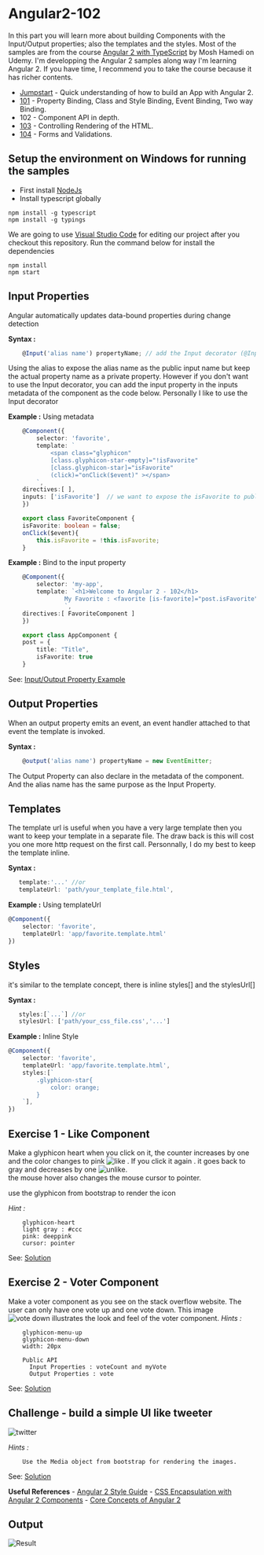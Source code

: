 # Angular2-102

In this part you will learn more about building Components with the Input/Output properties; also the templates and the styles. Most of the samples are from the course [Angular 2 with TypeScript](https://www.udemy.com/angular-2-tutorial-for-beginners/learn/v4/overview) by Mosh Hamedi on Udemy.
I'm developping the Angular 2 samples along way I'm learning Angular 2. If you have time, I recommend you to take the course because it has richer contents.
- [Jumpstart](https://github.com/dacho68/Angular2-Jumpstart) - Quick understanding of how to build an App with Angular 2.
- [101](https://github.com/dacho68/Angular2-101) - Property Binding, Class and Style Binding, Event Binding, Two way Binding.
- 102 - Component API in depth.
- [103](https://github.com/dacho68/Angular2-103) - Controlling Rendering of the HTML.
- [104](https://github.com/dacho68/Angular2-104) - Forms and Validations.

## Setup the environment on Windows for running the samples
- First install [NodeJs](https://nodejs.org/en/)
- Install typescript globally

```
npm install -g typescript
npm install -g typings
```

We are going to use [Visual Studio Code](http://code.visualstudio.com/) for editing our project
after you checkout this repository. Run the command below for install the dependencies

```
npm install
npm start
```

## Input Properties

Angular automatically updates data-bound properties during change detection 
   
**Syntax :**
   
``` typescript
    @Input('alias name') propertyName; // add the Input decorator (@Input()) in your class component.
```

Using the alias to expose the alias name as the public input name but keep the actual property name as a private property.
However if you don't want to use the Input decorator, you can add the input property in the inputs metadata of the component as the code below. Personally I like to use the Input decorator

**Example :** Using metadata
``` typescript
    @Component({
        selector: 'favorite', 
        template: `
            <span class="glyphicon" 
            [class.glyphicon-star-empty]="!isFavorite"
            [class.glyphicon-star]="isFavorite"
            (click)="onClick($event)" ></span>
        `,
    directives:[ ],
    inputs: ['isFavorite']  // we want to expose the isFavorite to public for binding
    })

    export class FavoriteComponent {
    isFavorite: boolean = false;   
    onClick($event){
        this.isFavorite = !this.isFavorite;
    }
``` 

**Example :** Bind to the input property
``` typescript 
    @Component({
        selector: 'my-app',
        template: `<h1>Welcome to Angular 2 - 102</h1>
                My Favorite : <favorite [is-favorite]="post.isFavorite"></favorite>
                `,
    directives:[ FavoriteComponent ]
    })

    export class AppComponent {
    post = {
        title: "Title",
        isFavorite: true
    }
```
See: [Input/Output Property Example](https://github.com/dacho68/Angular2-102/blob/master/app/favorite.component.ts) 

## Output Properties

When an output property emits an event, an event handler attached to that event the template is invoked.
  
**Syntax :**
   
``` typescript
    @output('alias name') propertyName = new EventEmitter; 
```

The Output Property can also declare in the metadata of the component. And the alias name has the same purpose as the Input Property.

## Templates

The template url is useful when you have a very large template then you want to keep your template in a separate file. 
The draw back is this will cost you one more http request on the first call. Personnally, I do my best to keep the template inline.  
   
**Syntax :**
   
``` typescript
   template:'...' //or
   templateUrl: 'path/your_template_file.html', 
```

**Example :** Using templateUrl

``` typescript
@Component({
    selector: 'favorite', 
    templateUrl: 'app/favorite.template.html' 
}) 
```

## Styles

it's similar to the template concept, there is inline styles[] and the stylesUrl[]

**Syntax :**
   
``` typescript
   styles:[`...`] //or
   stylesUrl: ['path/your_css_file.css','...'] 
```

**Example :** Inline Style 

``` typescript
@Component({
    selector: 'favorite', 
    templateUrl: 'app/favorite.template.html', 
    styles:[`
        .glyphicon-star{
            color: orange;
        }
    `],
}) 
```
## Exercise 1 - Like Component
Make a glyphicon heart when you click on it, the counter increases by one and the color changes to pink ![like](./images/like.jpg) . If you click it again . it goes back to gray and decreases by one ![unlike](./images/unlike.jpg).  
the mouse hover also changes the mouse cursor to pointer.

use the glyphicon from bootstrap to render the icon

_Hint :_
``` html5   
    glyphicon-heart
    light gray : #ccc
    pink: deeppink
    cursor: pointer
```
See: [Solution](https://github.com/dacho68/Angular2-102/blob/master/app/like2.component.ts)

## Exercise 2 - Voter Component
Make a voter component as you see on the stack overflow website. The user can only have one vote up and one vote down. This image ![vote down](./images/vote_down.jpg) illustrates the look and feel of the voter component.
_Hints :_
``` html5   
    glyphicon-menu-up
    glyphicon-menu-down
    width: 20px
    
    Public API
      Input Properties : voteCount and myVote
      Output Properties : vote
```  
See: [Solution](https://github.com/dacho68/Angular2-102/blob/master/app/voter.component.ts)

## Challenge - build a simple UI like tweeter

![twitter](./images/challenge_twitter.jpg)

_Hints :_
``` html5   
    Use the Media object from bootstrap for rendering the images.
```  
See: [Solution](https://github.com/dacho68/Angular2-102/tree/master/app/challenge)


**Useful References**
    - [Angular 2 Style Guide](https://github.com/dacho68/angular2-style-guide)
    - [CSS Encapsulation with Angular 2 Components](https://coryrylan.com/blog/css-encapsulation-with-angular-2-components)
    - [Core Concepts of Angular 2](http://victorsavkin.com/post/118372404541/the-core-concepts-of-angular-2)

## Output

![Result](./images/result.jpg)